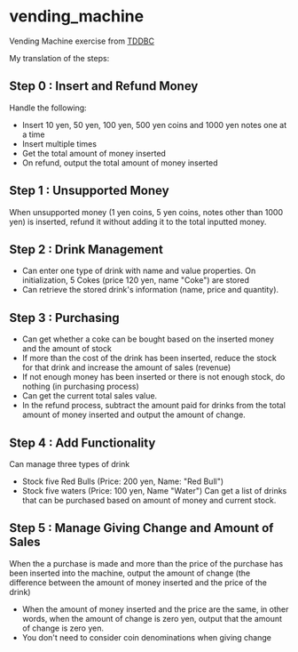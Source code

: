 vending_machine
===============

Vending Machine exercise from [TDDBC](http://devtesting.jp/tddbc/?TDDBC%E5%A4%A7%E9%98%AA2.0%2F%E8%AA%B2%E9%A1%8C)

My translation of the steps:

Step 0 : Insert and Refund Money
--------------------------------
Handle the following:
* Insert 10 yen, 50 yen, 100 yen, 500 yen coins and 1000 yen notes one at a time
* Insert multiple times
* Get the total amount of money inserted
* On refund, output the total amount of money inserted

Step 1 : Unsupported Money
--------------------------
When unsupported money (1 yen coins, 5 yen coins, notes other than 1000 yen) is inserted, refund it without adding it
to the total inputted money.

Step 2 : Drink Management
-------------------------
* Can enter one type of drink with name and value properties. On initialization, 5 Cokes (price 120 yen, name "Coke") are stored
* Can retrieve the stored drink's information (name, price and quantity).

Step 3 : Purchasing
-------------------
* Can get whether a coke can be bought based on the inserted money and the amount of stock
* If more than the cost of the drink has been inserted, reduce the stock for that drink and increase the amount of sales (revenue)
* If not enough money has been inserted or there is not enough stock, do nothing (in purchasing process)
* Can get the current total sales value.
* In the refund process, subtract the amount paid for drinks from the total amount of money inserted and output the amount of change.

Step 4 : Add Functionality
--------------------------
Can manage three types of drink
* Stock five Red Bulls (Price: 200 yen, Name: "Red Bull")
* Stock five waters (Price: 100 yen, Name "Water")
Can get a list of drinks that can be purchased based on amount of money and current stock.

Step 5 : Manage Giving Change and Amount of Sales
-------------------------------------------------
When the a purchase is made and more than the price of the purchase has been inserted into the machine, output the amount of change (the difference between the amount of money inserted and the price of the drink)
* When the amount of money inserted and the price are the same, in other words, when the amount of change is zero yen, output that the amount of change is zero yen.
* You don't need to consider coin denominations when giving change


